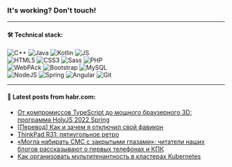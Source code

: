 ### It's working? Don't touch!

---

#### 🛠️ Technical stack:

![C++](https://img.shields.io/badge/C++-informational?logo=c%2B%2B&style=flat&logoColor=white&color=9C033A)
![Java](https://img.shields.io/badge/Java-informational?logo=java&style=flat&logoColor=white&color=007396)
![Kotlin](https://img.shields.io/badge/Kotlin-informational?logo=Kotlin&style=flat&logoColor=white&color=0095D5)
![JS](https://img.shields.io/badge/JS-informational?logo=javaScript&style=flat&logoColor=black&color=F7Df1E) <br>
![HTML5](https://img.shields.io/badge/HTML5-informational?logo=html5&style=flat&logoColor=white&color=E34F26)
![CSS3](https://img.shields.io/badge/CSS3-informational?logo=css3&style=flat&logoColor=white&color=157286)
![Sass](https://img.shields.io/badge/Saas-informational?logo=sass&style=flat&logoColor=white&color=hotpink)
![PHP](https://img.shields.io/badge/PHP-informational?logo=php&style=flat&logoColor=white&color=777BB4) <br>
![WebPAck](https://img.shields.io/badge/WebPack-informational?logo=webPack&style=flat&logoColor=white&color=FF6F00)
![Bootstrap](https://img.shields.io/badge/Bootstrap-informational?logo=Bootstrap&style=flat&logoColor=white&color=7952B3)
![MySQL](https://img.shields.io/badge/MySQL-informational?logo=MySQL&style=flat&logoColor=white&color=00f) <br>
![NodeJS](https://img.shields.io/badge/NodeJS-informational?logo=node.js&style=flat&logoColor=white&color=43853D)
![Spring](https://img.shields.io/badge/Spring-informational?logo=Spring&style=flat&logoColor=white&color=0A9EDC)
![Angular](https://img.shields.io/badge/Vue-informational?logo=vue.js&style=flat&logoColor=white&color=red)
![Git](https://img.shields.io/badge/Git-informational?logo=git&style=flat&logoColor=white&color=darkorange)

___

#### 💬 Latest posts from habr.com:

<!-- BLOG-POST-LIST:START -->
- [От компромиссов TypeScript до мощного браузерного 3D: программа HolyJS 2022 Spring](https://habr.com/ru/post/668952/?utm_source=habrahabr&utm_medium=rss&utm_campaign=668952)
- [[Перевод] Как и зачем я отключил свой фавикон](https://habr.com/ru/post/669028/?utm_source=habrahabr&utm_medium=rss&utm_campaign=669028)
- [ThinkPad R31: пятиугольное ретро](https://habr.com/ru/post/669340/?utm_source=habrahabr&utm_medium=rss&utm_campaign=669340)
- [«Могла набирать СМС с закрытыми глазами»‎: читатели наших блогов рассказывают о первых телефонах и КПК](https://habr.com/ru/post/669252/?utm_source=habrahabr&utm_medium=rss&utm_campaign=669252)
- [Как организовать мультитенантность в кластерах Kubernetes](https://habr.com/ru/post/669322/?utm_source=habrahabr&utm_medium=rss&utm_campaign=669322)
<!-- BLOG-POST-LIST:END -->
